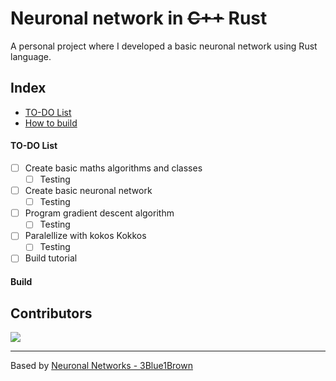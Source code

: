 
# Neuronal network in ~~C++~~ Rust

A personal project where I developed a basic neuronal network using Rust language.

## Index

- [TO-DO List](#to-do-list)
- [How to build](#build)

#### TO-DO List

- [ ] Create basic maths algorithms and classes
  - [ ] Testing
- [ ] Create basic neuronal network
  - [ ] Testing
- [ ] Program gradient descent algorithm
  - [ ] Testing 
- [ ] Paralellize with kokos Kokkos
  - [ ] Testing
- [ ] Build tutorial

#### Build

## Contributors
<a href="https://github.com/uwo-o/Neuronal-Network-C/graphs/contributors">
<img src="https://contrib.rocks/image?repo=uwo-o/neuronal_network_rust" />
</a>

---
Based by [Neuronal Networks - 3Blue1Brown](https://www.youtube.com/watch?v=aircAruvnKk&list=PLZHQObOWTQDNU6R1_67000Dx_ZCJB-3pi&ab_channel=3Blue1Brown)